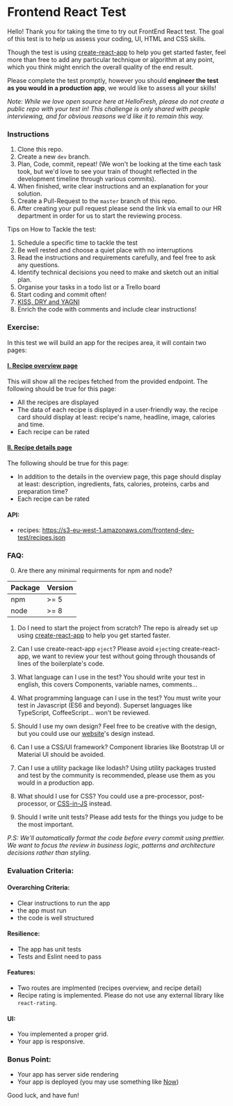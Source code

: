 # Frontend React Test

Hello! Thank you for taking the time to try out FrontEnd React test. The goal of this test is to help us assess your coding, UI, HTML and CSS skills.

Though the test is using [create-react-app](https://github.com/facebook/create-react-app) to help you get started faster, feel more than free to add any particular technique or algorithm at any point, which you think might enrich the overall quality of the end result.

Please complete the test promptly, however you should **engineer the test as you would in a production app**, we would like to assess all your skills!

_Note: While we love open source here at HelloFresh, please do not create a public repo with your test in! This challenge is only shared with people interviewing, and for obvious reasons we'd like it to remain this way._

### Instructions

1.  Clone this repo.
2.  Create a new `dev` branch.
3.  Plan, Code, commit, repeat! (We won't be looking at the time each task took, but we'd love to see your train of thought reflected in the development timeline through various commits).
4.  When finished, write clear instructions and an explanation for your solution.
5.  Create a Pull-Request to the `master` branch of this repo.
6.  After creating your pull request please send the link via email to our HR department in order for us to start the reviewing process.

Tips on How to Tackle the test:

1.  Schedule a specific time to tackle the test
2.  Be well rested and choose a quiet place with no interruptions
3.  Read the instructions and requirements carefully, and feel free to ask any questions.
4.  Identify technical decisions you need to make and sketch out an initial plan.
5.  Organise your tasks in a todo list or a Trello board
6.  Start coding and commit often!
7.  [KISS, DRY and YAGNI](https://www.itexico.com/blog/software-development-kiss-yagni-dry-3-principles-to-simplify-your-life)
8.  Enrich the code with comments and include clear instructions!

### Exercise:

In this test we will build an app for the recipes area, it will contain two pages:

#### [I. Recipe overview page](https://www.hellofresh.com/recipes/)

This will show all the recipes fetched from the provided endpoint.
The following should be true for this page:

- All the recipes are displayed
- The data of each recipe is displayed in a user-friendly way. the recipe card should display at least: recipe's name, headline, image, calories and time.
- Each recipe can be rated

#### [II. Recipe details page](https://www.hellofresh.com/recipes/quick-beef-ragu-spaghetti-5abd4797ae08b549e56a1502?locale=en-US)

The following should be true for this page:

- In addition to the details in the overview page, this page should display at least: description, ingredients, fats, calories, proteins, carbs and preparation time?
- Each recipe can be rated

#### API:

- recipes: https://s3-eu-west-1.amazonaws.com/frontend-dev-test/recipes.json

### FAQ:

0.  Are there any minimal requirments for npm and node?

| Package | Version |
| ------- | ------- |
| npm     | >= 5    |
| node    | >= 8    |

1.  Do I need to start the project from scratch?
    The repo is already set up using [create-react-app](https://github.com/facebook/create-react-app) to help you get started faster.

2.  Can I use create-react-app `eject`?
    Please avoid `eject`ing create-react-app, we want to review your test without going through thousands of lines of the boilerplate's code.

3.  What language can I use in the test?
    You should write your test in english, this covers Components, variable names, comments...

4.  What programming language can I use in the test?
    You must write your test in Javascript (ES6 and beyond). Superset languages like TypeScript, CoffeeScript... won't be reviewed.

5.  Should I use my own design?
    Feel free to be creative with the design, but you could use our [website](https://www.hellofresh.com/recipes/)'s design instead.

6.  Can I use a CSS/UI framework?
    Component libraries like Bootstrap UI or Material UI should be avoided.

7.  Can I use a utility package like lodash?
    Using utility packages trusted and test by the community is recommended, please use them as you would in a production app.

8.  What should I use for CSS?
    You could use a pre-processor, post-processor, or [CSS-in-JS](https://github.com/MicheleBertoli/css-in-js) instead.

9.  Should I write unit tests?
    Please add tests for the things you judge to be the most important.

_P.S: We'll automatically format the code before every commit using prettier. We want to focus the review in business logic, patterns and architecture decisions rather than styling._

### Evaluation Criteria:

#### Overarching Criteria:

- Clear instructions to run the app
- the app must run
- the code is well structured

#### Resilience:

- The app has unit tests
- Tests and Eslint need to pass

#### Features:

- Two routes are implmented (recipes overview, and recipe detail)
- Recipe rating is implemented. Please do not use any external library like `react-rating`.

#### UI:

- You implemented a proper grid.
- Your app is responsive.

### Bonus Point:

- Your app has server side rendering
- Your app is deployed (you may use something like [Now](https://zeit.co/now))

Good luck, and have fun!
